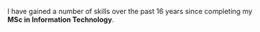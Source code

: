 I have gained a number of skills over the past 16 years since completing my **MSc in Information Technology**.
 
